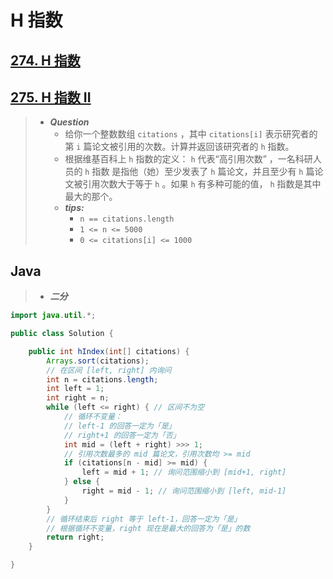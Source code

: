 # H 指数

## [274. H 指数](https://leetcode.cn/problems/h-index/)

## [275. H 指数 II](https://leetcode.cn/problems/h-index-ii/)

> - ***Question***
>   - 给你一个整数数组 `citations` ，其中 `citations[i]` 表示研究者的第 `i` 篇论文被引用的次数。计算并返回该研究者的 `h` 指数。
>   - 根据维基百科上 `h` 指数的定义： `h` 代表“高引用次数” ，一名科研人员的 `h` 指数 是指他（她）至少发表了 `h` 篇论文，并且至少有 `h` 篇论文被引用次数大于等于 `h` 。如果 `h` 有多种可能的值， `h` 指数是其中最大的那个。
>   - ***tips:***
>     - `n == citations.length`
>     - `1 <= n <= 5000`
>     - `0 <= citations[i] <= 1000`

## Java

> - ***二分***

```java
import java.util.*;

public class Solution {

    public int hIndex(int[] citations) {
        Arrays.sort(citations);
        // 在区间 [left, right] 内询问
        int n = citations.length;
        int left = 1;
        int right = n;
        while (left <= right) { // 区间不为空
            // 循环不变量：
            // left-1 的回答一定为「是」
            // right+1 的回答一定为「否」
            int mid = (left + right) >>> 1;
            // 引用次数最多的 mid 篇论文，引用次数均 >= mid
            if (citations[n - mid] >= mid) {
                left = mid + 1; // 询问范围缩小到 [mid+1, right]
            } else {
                right = mid - 1; // 询问范围缩小到 [left, mid-1]
            }
        }
        // 循环结束后 right 等于 left-1，回答一定为「是」
        // 根据循环不变量，right 现在是最大的回答为「是」的数
        return right;
    }

}
```
